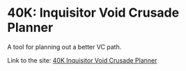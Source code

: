 # 40K: Inquisitor Void Crusade Planner

A tool for planning out a better VC path.

Link to the site: [40K Inquisitor Void Crusade Planner](https://mome-borogove.github.io/40K-void-planner/)
